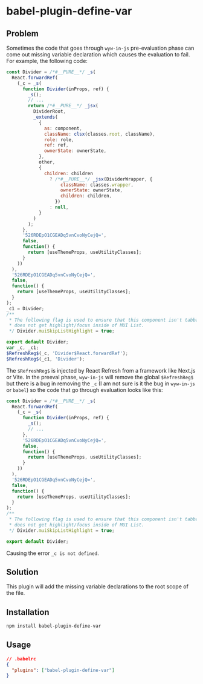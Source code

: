 # babel-plugin-define-var

## Problem

Sometimes the code that goes through `wyw-in-js` pre-evaluation phase can come out missing variable declaration which causes the evaluation to fail. For example, the following code:

```js
const Divider = /*#__PURE__*/ _s(
  React.forwardRef(
    (_c = _s(
      function Divider(inProps, ref) {
        _s();
        // ...
        return /*#__PURE__*/ _jsx(
          DividerRoot,
          _extends(
            {
              as: component,
              className: clsx(classes.root, className),
              role: role,
              ref: ref,
              ownerState: ownerState,
            },
            other,
            {
              children: children
                ? /*#__PURE__*/ _jsx(DividerWrapper, {
                    className: classes.wrapper,
                    ownerState: ownerState,
                    children: children,
                  })
                : null,
            }
          )
        );
      },
      '526RDEpO1CGEADq5vnCvoNyCejQ=',
      false,
      function() {
        return [useThemeProps, useUtilityClasses];
      }
    ))
  ),
  '526RDEpO1CGEADq5vnCvoNyCejQ=',
  false,
  function() {
    return [useThemeProps, useUtilityClasses];
  }
);
_c1 = Divider;
/**
 * The following flag is used to ensure that this component isn't tabbable i.e.
 * does not get highlight/focus inside of MUI List.
 */ Divider.muiSkipListHighlight = true;

export default Divider;
var _c, _c1;
$RefreshReg$(_c, 'Divider$React.forwardRef');
$RefreshReg$(_c1, 'Divider');
```

The `$RefreshReg$` is injected by React Refresh from a framework like Next.js or Vite. In the preeval phase, `wyw-in-js` will remove the global `$RefreshReg$` but there is a bug in removing the `_c` (I am not sure is it the bug in `wyw-in-js` or `babel`) so the code that go through evaluation looks like this:

```js
const Divider = /*#__PURE__*/ _s(
  React.forwardRef(
    (_c = _s(
      function Divider(inProps, ref) {
        _s();
        // ...
      },
      '526RDEpO1CGEADq5vnCvoNyCejQ=',
      false,
      function() {
        return [useThemeProps, useUtilityClasses];
      }
    ))
  ),
  '526RDEpO1CGEADq5vnCvoNyCejQ=',
  false,
  function() {
    return [useThemeProps, useUtilityClasses];
  }
);
/**
 * The following flag is used to ensure that this component isn't tabbable i.e.
 * does not get highlight/focus inside of MUI List.
 */ Divider.muiSkipListHighlight = true;

export default Divider;
```

Causing the error `_c is not defined`.

## Solution

This plugin will add the missing variable declarations to the root scope of the file.

## Installation

```bash
npm install babel-plugin-define-var
```

## Usage

```json
// .babelrc
{
  "plugins": ["babel-plugin-define-var"]
}
```
